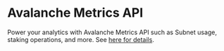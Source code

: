 # Avalanche Metrics API

Power your analytics with Avalanche Metrics API such as Subnet usage, staking operations, and more. See [here for details](https://metrics.avax.network/).

